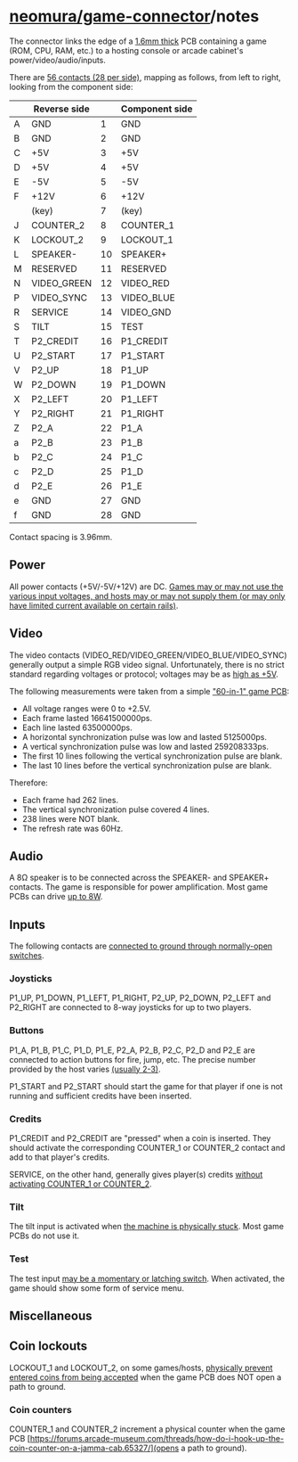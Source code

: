 # [neomura/game-connector](./readme.md)/notes

The connector links the edge of a [1.6mm thick](https://oshpark.com/shared_projects/KrFAoVRl) PCB containing a game (ROM, CPU, RAM, etc.) to a hosting console or arcade cabinet's power/video/audio/inputs.

There are [56 contacts (28 per side)](https://wiki.neogeodev.org/index.php?title=JAMMA_connector_pinout#JAMMA_pinout), mapping as follows, from left to right, looking from the component side:

|   | Reverse side |    | Component side |
| - | ------------ | -- | -------------- |
| A | GND          | 1  | GND            |
| B | GND          | 2  | GND            |
| C | +5V          | 3  | +5V            |
| D | +5V          | 4  | +5V            |
| E | -5V          | 5  | -5V            |
| F | +12V         | 6  | +12V           |
|   | (key)        | 7  | (key)          |
| J | COUNTER_2    | 8  | COUNTER_1      |
| K | LOCKOUT_2    | 9  | LOCKOUT_1      |
| L | SPEAKER-     | 10 | SPEAKER+       |
| M | RESERVED     | 11 | RESERVED       |
| N | VIDEO_GREEN  | 12 | VIDEO_RED      |
| P | VIDEO_SYNC   | 13 | VIDEO_BLUE     |
| R | SERVICE      | 14 | VIDEO_GND      |
| S | TILT         | 15 | TEST           |
| T | P2_CREDIT    | 16 | P1_CREDIT      |
| U | P2_START     | 17 | P1_START       |
| V | P2_UP        | 18 | P1_UP          |
| W | P2_DOWN      | 19 | P1_DOWN        |
| X | P2_LEFT      | 20 | P1_LEFT        |
| Y | P2_RIGHT     | 21 | P1_RIGHT       |
| Z | P2_A         | 22 | P1_A           |
| a | P2_B         | 23 | P1_B           |
| b | P2_C         | 24 | P1_C           |
| c | P2_D         | 25 | P1_D           |
| d | P2_E         | 26 | P1_E           |
| e | GND          | 27 | GND            |
| f | GND          | 28 | GND            |

Contact spacing is 3.96mm.

## Power

All power contacts (+5V/-5V/+12V) are DC.  [Games may or may not use the various input voltages, and hosts may or may not supply them (or may only have limited current available on certain rails)](https://forums.arcade-museum.com/threads/the-mystery-of-5-volts.419936/).

## Video

The video contacts (VIDEO_RED/VIDEO_GREEN/VIDEO_BLUE/VIDEO_SYNC) generally output a simple RGB video signal.  Unfortunately, there is no strict standard regarding voltages or protocol; voltages may be as [high as +5V](http://forum.arcadecontrols.com/index.php?topic=31120.0).

The following measurements were taken from a simple ["60-in-1" game PCB](https://www.ebay.co.uk/itm/234199084333?epid=0&hash=item36875a6d2d:g:Y1EAAOSwZzlhSuSM):

- All voltage ranges were 0 to +2.5V.
- Each frame lasted 16641500000ps.
- Each line lasted 63500000ps.
- A horizontal synchronization pulse was low and lasted 5125000ps.
- A vertical synchronization pulse was low and lasted 259208333ps.
- The first 10 lines following the vertical synchronization pulse are blank.
- The last 10 lines before the vertical synchronization pulse are blank.

Therefore:

- Each frame had 262 lines.
- The vertical synchronization pulse covered 4 lines.
- 238 lines were NOT blank.
- The refresh rate was 60Hz.

## Audio

A 8Ω speaker is to be connected across the SPEAKER- and SPEAKER+ contacts.  The game is responsible for power amplification.  Most game PCBs can drive [up to 8W](https://forums.arcade-museum.com/threads/maximum-wattage-on-a-jamma-cab.311089/).

## Inputs

The following contacts are [connected to ground through normally-open switches](https://www.thegeekpub.com/279928/jamma-pinout-pdf#JAMMA_FUNCTIONAL_DIAGRAM).

### Joysticks

P1_UP, P1_DOWN, P1_LEFT, P1_RIGHT, P2_UP, P2_DOWN, P2_LEFT and P2_RIGHT are connected to 8-way joysticks for up to two players.

### Buttons

P1_A, P1_B, P1_C, P1_D, P1_E, P2_A, P2_B, P2_C, P2_D and P2_E are connected to action buttons for fire, jump, etc.  The precise number provided by the host varies [(usually 2-3)](http://forum.arcadecontrols.com/index.php?topic=139537.0).

P1_START and P2_START should start the game for that player if one is not running and sufficient credits have been inserted.

### Credits

P1_CREDIT and P2_CREDIT are "pressed" when a coin is inserted.  They should activate the corresponding COUNTER_1 or COUNTER_2 contact and add to that player's credits.

SERVICE, on the other hand, generally gives player(s) credits [without activating COUNTER_1 or COUNTER_2](https://wiki.arcadeotaku.com/w/JAMMA).

### Tilt

The tilt input is activated when [the machine is physically stuck](https://allpinouts.org/pinouts/connectors/buses/jamma-japanese-arcade-machine-manufacturers-association/).  Most game PCBs do not use it.

### Test

The test input [may be a momentary or latching switch](https://forums.arcade-museum.com/threads/jamma-test-service-switch-question.73066/).  When activated, the game should show some form of service menu.

## Miscellaneous

## Coin lockouts

LOCKOUT_1 and LOCKOUT_2, on some games/hosts, [physically prevent entered coins from being accepted](https://wiki.neogeodev.org/index.php?title=Coin_lockout) when the game PCB does NOT open a path to ground.

### Coin counters

COUNTER_1 and COUNTER_2 increment a physical counter when the game PCB [https://forums.arcade-museum.com/threads/how-do-i-hook-up-the-coin-counter-on-a-jamma-cab.65327/](opens a path to ground).
